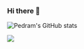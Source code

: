 ### Hi there 👋


![Pedram's GitHub stats](https://github-readme-stats.vercel.app/api?username=pvaliani&show_icons=true&theme=synthwave)
<p><img align="center" src="https://github-readme-stats.vercel.app/api/top-langs?username=pvaliani&show_icons=true&theme=synthwave&locale=en&layout=compact&alt="pvaliani" /></p>
<!--
**pvaliani/pvaliani** is a ✨ _special_ ✨ repository because its `README.md` (this file) appears on your GitHub profile.

Here are some ideas to get you started:

- 🔭 I’m currently working on ...
- 🌱 I’m currently learning ...
- 👯 I’m looking to collaborate on ...
- 🤔 I’m looking for help with ...
- 💬 Ask me about ...
- 📫 How to reach me: ...
- 😄 Pronouns: ...
- ⚡ Fun fact: ...
-->
